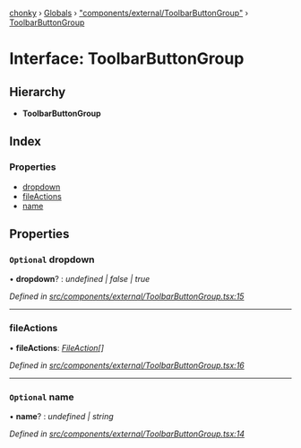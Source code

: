 [chonky](../README.md) › [Globals](../globals.md) › ["components/external/ToolbarButtonGroup"](../modules/_components_external_toolbarbuttongroup_.md) › [ToolbarButtonGroup](_components_external_toolbarbuttongroup_.toolbarbuttongroup.md)

# Interface: ToolbarButtonGroup

## Hierarchy

* **ToolbarButtonGroup**

## Index

### Properties

* [dropdown](_components_external_toolbarbuttongroup_.toolbarbuttongroup.md#optional-dropdown)
* [fileActions](_components_external_toolbarbuttongroup_.toolbarbuttongroup.md#fileactions)
* [name](_components_external_toolbarbuttongroup_.toolbarbuttongroup.md#optional-name)

## Properties

### `Optional` dropdown

• **dropdown**? : *undefined | false | true*

*Defined in [src/components/external/ToolbarButtonGroup.tsx:15](https://github.com/TimboKZ/Chonky/blob/eb6f214/src/components/external/ToolbarButtonGroup.tsx#L15)*

___

###  fileActions

• **fileActions**: *[FileAction](_types_file_actions_types_.fileaction.md)[]*

*Defined in [src/components/external/ToolbarButtonGroup.tsx:16](https://github.com/TimboKZ/Chonky/blob/eb6f214/src/components/external/ToolbarButtonGroup.tsx#L16)*

___

### `Optional` name

• **name**? : *undefined | string*

*Defined in [src/components/external/ToolbarButtonGroup.tsx:14](https://github.com/TimboKZ/Chonky/blob/eb6f214/src/components/external/ToolbarButtonGroup.tsx#L14)*
